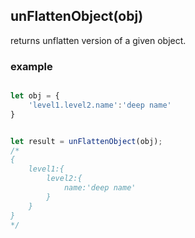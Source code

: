 ## unFlattenObject(obj)
returns unflatten version of a given object.


### example
```js

let obj = {
	'level1.level2.name':'deep name'
}


let result = unFlattenObject(obj);
/*
{
	level1:{
		level2:{
			name:'deep name'
		}
	}
}
*/


```
